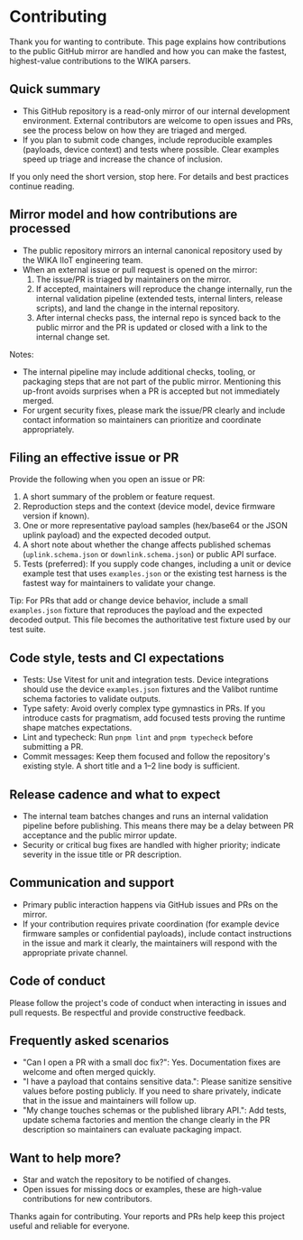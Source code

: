 # Contributing

Thank you for wanting to contribute. This page explains how contributions to the public GitHub mirror are handled and how you can make the fastest, highest-value contributions to the WIKA parsers.

## Quick summary

- This GitHub repository is a read-only mirror of our internal development environment. External contributors are welcome to open issues and PRs, see the process below on how they are triaged and merged.
- If you plan to submit code changes, include reproducible examples (payloads, device context) and tests where possible. Clear examples speed up triage and increase the chance of inclusion.

If you only need the short version, stop here. For details and best practices continue reading.

## Mirror model and how contributions are processed

- The public repository mirrors an internal canonical repository used by the WIKA IIoT engineering team.
- When an external issue or pull request is opened on the mirror:
    1. The issue/PR is triaged by maintainers on the mirror.
    2. If accepted, maintainers will reproduce the change internally, run the internal validation pipeline (extended tests, internal linters, release scripts), and land the change in the internal repository.
    3. After internal checks pass, the internal repo is synced back to the public mirror and the PR is updated or closed with a link to the internal change set.

Notes:

- The internal pipeline may include additional checks, tooling, or packaging steps that are not part of the public mirror. Mentioning this up-front avoids surprises when a PR is accepted but not immediately merged.
- For urgent security fixes, please mark the issue/PR clearly and include contact information so maintainers can prioritize and coordinate appropriately.

## Filing an effective issue or PR

Provide the following when you open an issue or PR:

1. A short summary of the problem or feature request.
2. Reproduction steps and the context (device model, device firmware version if known).
3. One or more representative payload samples (hex/base64 or the JSON uplink payload) and the expected decoded output.
4. A short note about whether the change affects published schemas (`uplink.schema.json` or `downlink.schema.json`) or public API surface.
5. Tests (preferred): If you supply code changes, including a unit or device example test that uses `examples.json` or the existing test harness is the fastest way for maintainers to validate your change.

Tip: For PRs that add or change device behavior, include a small `examples.json` fixture that reproduces the payload and the expected decoded output. This file becomes the authoritative test fixture used by our test suite.

## Code style, tests and CI expectations

- Tests: Use Vitest for unit and integration tests. Device integrations should use the device `examples.json` fixtures and the Valibot runtime schema factories to validate outputs.
- Type safety: Avoid overly complex type gymnastics in PRs. If you introduce casts for pragmatism, add focused tests proving the runtime shape matches expectations.
- Lint and typecheck: Run `pnpm lint` and `pnpm typecheck` before submitting a PR.
- Commit messages: Keep them focused and follow the repository's existing style. A short title and a 1–2 line body is sufficient.

## Release cadence and what to expect

- The internal team batches changes and runs an internal validation pipeline before publishing. This means there may be a delay between PR acceptance and the public mirror update.
- Security or critical bug fixes are handled with higher priority; indicate severity in the issue title or PR description.

## Communication and support

- Primary public interaction happens via GitHub issues and PRs on the mirror.
- If your contribution requires private coordination (for example device firmware samples or confidential payloads), include contact instructions in the issue and mark it clearly, the maintainers will respond with the appropriate private channel.

## Code of conduct

Please follow the project's code of conduct when interacting in issues and pull requests. Be respectful and provide constructive feedback.

## Frequently asked scenarios

- "Can I open a PR with a small doc fix?": Yes. Documentation fixes are welcome and often merged quickly.
- "I have a payload that contains sensitive data.": Please sanitize sensitive values before posting publicly. If you need to share privately, indicate that in the issue and maintainers will follow up.
- "My change touches schemas or the published library API.": Add tests, update schema factories and mention the change clearly in the PR description so maintainers can evaluate packaging impact.

## Want to help more?

- Star and watch the repository to be notified of changes.
- Open issues for missing docs or examples, these are high-value contributions for new contributors.

Thanks again for contributing. Your reports and PRs help keep this project useful and reliable for everyone.
